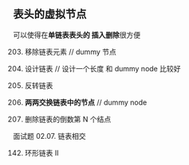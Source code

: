 ## 表头的虚拟节点 
可以使得在**单链表表头的 插入删除**很方便


203. 移除链表元素  // dummy 节点

707. 设计链表  // 设计一个长度 和 dummy node 比较好

206. 反转链表  

24. **两两交换链表中的节点**  // dummy node

19. 删除链表的倒数第 N 个结点

面试题 02.07. 链表相交

142. 环形链表 II



